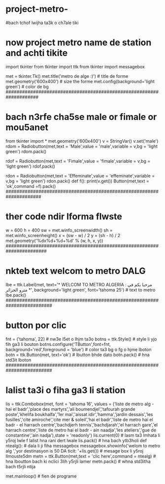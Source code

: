 # project-metro-
#bach tchof lwijha ta3k o ch7ale tiki
# now project metro name de station and achti tikite
import tkinter
from tkinter import ttk
from tkinter import messagebox

met = tkinter.Tk()
met.title('metro de alge :)')  # title de forme
met.geometry('600x400')  # size the forme
met.config(background='light green')  # color de bg
####################################################################
# bach n3rfe cha5se male or fimale or mou5anet
from tkinter import *
met.geometry('600x400')
v = StringVar()
v.set('male')
rdom = Radiobutton(met,text = 'Male',value = 'male',variable = v,bg = 'light green')
rdom.pack()

rdof = Radiobutton(met,text = 'Fimale',value = 'fimale',variable = v,bg = 'light green')
rdof.pack()

rdon = Radiobutton(met,text = 'Effeminate',value = 'effeminate',variable = v,bg = 'light green')
rdon.pack()
def f():
    print(v.get())
Button(met,text = 'ok',command =f).pack()
#####################################################################
# ther code ndir lforma flwste
w = 600
h = 400
sw = met.winfo_screenwidth()
sh = met.winfo_screenheight()
x = (sw - w) / 2
y = (sh - h) / 2
met.geometry('%dx%d+%d+%d' % (w, h, x, y))
#######################################################################
# nkteb text welcom to metro DALG
lbe = ttk.Label(met, text='* WELCOM TO METRO ALGERIA : مرحبا بكم في مترو الجزائر *', background='light green',
                font='tahoma 25')  # text to metro
lbe.pack()
#########################################################################
# button por clic
fnt = ('tahoma', 22) # nw3e l5et o lhjm ta3o
botns = ttk.Style() # style li yjo fih ga3 li bouton
botns.configure('TButton',font=fnt, background='red',foreground = 'blue') # color ta3 bg o fg o hjme lboton
botn = ttk.Button(met, text='ok') # lbutton bhde dato
botn.pack() # hna std3it lboton
#########################################################################
# lalist ta3i o fiha ga3 li station
lis = ttk.Combobox(met, font = 'tahoma 16', values = ('liste de metro alg - hai el badr','place des martyrs','ali boumendjel','tafourah grande poste','khelifa boukhalfa','1er mai','aissat idir','hamma','jardin dessais','les fusilles','cite amiroche','cite mer & soleil','hai el badr','liste de metro hai el badr - el harrach centre','bachdjerh tennis','bachdjarah','el harrach gare','el harrach centre','liste de metro hai el badr - ain naadja','les ateliers','gue de constantine','ain nadja'),state = 'readonly')
lis.current(0) # lasm ta3 lmhata li y5roj lwle f lalist hna rani dert lwale
lis.pack() # hna bach ytb3holi
def ntealg(): # dala li ji fiha messagebox
    messagebox.showinfo('welom to metro alg ','yor destinasyon is  50 DA ticit: '+lis.get()) # mesage box li y5roj llmouste5dm
metn = ttk.Button(met,text = 'clic here',command = ntealg) # hna lboutton bach ki nclici 3lih y5rjli lamer
metn.pack() # whna std3itha bach t5rjli ntija

met.mainloop() # fien de programe

